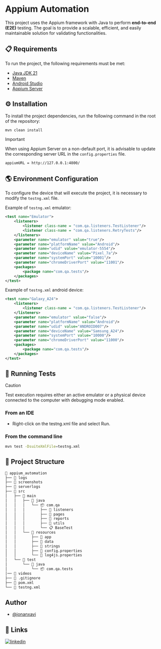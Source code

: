 # Appium Automation
This project uses the Appium framework with Java to perform **end-to-end (E2E)** testing. The goal is to provide a scalable, efficient, and easily maintainable solution for validating functionalities.

## 📋 Requirements
To run the project, the following requirements must be met:
- [Java JDK 21](https://www.oracle.com/es/java/technologies/downloads/)
- [Maven](https://maven.apache.org/)
- [Android Studio](https://developer.android.com/studio)
- [Appium Server](https://github.com/appium/appium)

## ⚙️ Installation
To install the project dependencies, run the following command in the root of the repository:
```bash
mvn clean install
```

> [!IMPORTANT]
> When using Appium Server on a non-default port, it is advisable to update the corresponding server URL in the `config.properties` file.
> ```config
> appiumURL = http://127.0.0.1:4800/
> ```

## 🌎 Environment Configuration
To configure the device that will execute the project, it is necessary to modify the `testng.xml` file.

Example of `testng.xml` emulator:
```xml
<test name="Emulator">
    <listeners>
        <listener class-name = "com.qa.listeners.TestListener"/>
        <listener class-name = "com.qa.listeners.RetryTests"/>
    </listeners>
    <parameter name="emulator" value="true"/>
    <parameter name="platformName" value="Android"/>
    <parameter name="udid" value="emulator-5554"/>
    <parameter name="deviceName" value="Pixel_7a"/>
    <parameter name="systemPort" value="10001"/>
    <parameter name="chromeDriverPort" value="11001"/>
    <packages>
        <package name="com.qa.tests"/>
    </packages>
</test>
```

Example of `testng.xml` android device:
```xml
<test name="Galaxy_A24">
    <listeners>
        <listener class-name = "com.qa.listeners.TestListener"/>
    </listeners>
    <parameter name="emulator" value="false"/>
    <parameter name="platformName" value="Android"/>
    <parameter name="udid" value="ANDROID007"/>
    <parameter name="deviceName" value="Samsung_A24"/>
    <parameter name="systemPort" value="10000"/>
    <parameter name="chromeDriverPort" value="11000"/>
    <packages>
        <package name="com.qa.tests"/>
    </packages>
</test>
```

## 🚀 Running Tests
> [!CAUTION]
> Test execution requires either an active emulator or a physical device connected to the computer with debugging mode enabled.

### From an IDE
- Right-click on the testng.xml file and select Run.

### From the command line
```bash
mvn test -DsuiteXmlFile=testng.xml
```

## 📂 Project Structure
```bash
📁 appium_automation
├── 📁 logs
├── 📁 screenshots
├── 📁 serverlogs
├── 📁 src
│   ├── 📁 main
│   │   ├── 📁 java
│   │   │   └── 📦 com.qa
│   │   │       ├── 📁 listeners
│   │   │       ├── 📁 pages
│   │   │       ├── 📁 reports
│   │   │       ├── 📁 utils
│   │   │       └── 📋 BaseTest
│   │   └── 📁 resources
│   │       ├── 📁 app
│   │       ├── 📁 data
│   │       ├── 📁 strings
│   │       ├── 🔧 config.properties
│   │       └── 🔧 log4js.properties
│   └── 📁 test
│       └── 📁 java
│           └── 📦 com.qa.tests
│── 📁 videos
├── 🚫 .gitignore
├── 🔐 pom.xml
└── 🔐 testng.xml
```

## Author
- [@jonanxavi](https://www.github.com/jonanxavi)

## 🔗 Links
[![linkedin](https://img.shields.io/badge/linkedin-0A66C2?style=for-the-badge&logo=linkedin&logoColor=white)](https://www.linkedin.com/in/jonathan-fernandez-/)
